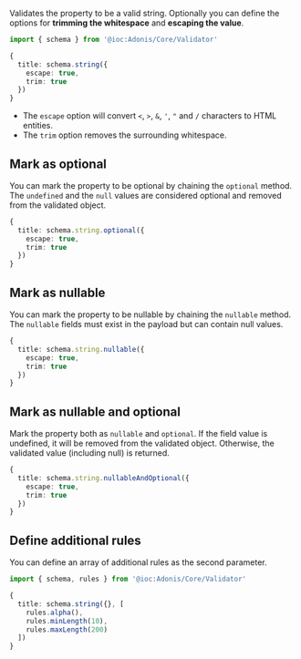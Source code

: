 Validates the property to be a valid string. Optionally you can define the options for **trimming the whitespace** and **escaping the value**.

```ts
import { schema } from '@ioc:Adonis/Core/Validator'

{
  title: schema.string({
    escape: true,
    trim: true
  })
}
```

- The `escape` option will convert `<`, `>`, `&`, `'`, `"` and `/` characters to HTML entities.
- The `trim` option removes the surrounding whitespace.

## Mark as optional
You can mark the property to be optional by chaining the `optional` method. The `undefined` and the `null` values are considered optional and removed from the validated object.

```ts
{
  title: schema.string.optional({
    escape: true,
    trim: true
  })
}
```

## Mark as nullable
You can mark the property to be nullable by chaining the `nullable` method. The `nullable` fields must exist in the payload but can contain null values.

```ts
{
  title: schema.string.nullable({
    escape: true,
    trim: true
  })
}
```

## Mark as nullable and optional
Mark the property both as `nullable` and `optional`. If the field value is undefined, it will be removed from the validated object. Otherwise, the validated value (including null) is returned.

```ts
{
  title: schema.string.nullableAndOptional({
    escape: true,
    trim: true
  })
}
```

## Define additional rules
You can define an array of additional rules as the second parameter.

```ts
import { schema, rules } from '@ioc:Adonis/Core/Validator'

{
  title: schema.string({}, [
    rules.alpha(),
    rules.minLength(10),
    rules.maxLength(200)
  ])
}
```
